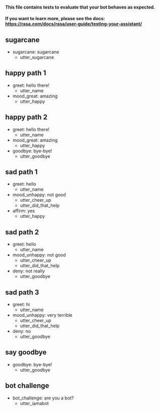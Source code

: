 #### This file contains tests to evaluate that your bot behaves as expected.
#### If you want to learn more, please see the docs: https://rasa.com/docs/rasa/user-guide/testing-your-assistant/

## sugarcane
* sugarcane: sugarcane
  - utter_sugarcane

## happy path 1
* greet: hello there!
  - utter_name
* mood_great: amazing
  - utter_happy

## happy path 2
* greet: hello there!
  - utter_name
* mood_great: amazing
  - utter_happy
* goodbye: bye-bye!
  - utter_goodbye

## sad path 1
* greet: hello
  - utter_name
* mood_unhappy: not good
  - utter_cheer_up
  - utter_did_that_help
* affirm: yes
  - utter_happy

## sad path 2
* greet: hello
  - utter_name
* mood_unhappy: not good
  - utter_cheer_up
  - utter_did_that_help
* deny: not really
  - utter_goodbye

## sad path 3
* greet: hi
  - utter_name
* mood_unhappy: very terrible
  - utter_cheer_up
  - utter_did_that_help
* deny: no
  - utter_goodbye

## say goodbye
* goodbye: bye-bye!
  - utter_goodbye

## bot challenge
* bot_challenge: are you a bot?
  - utter_iamabot
